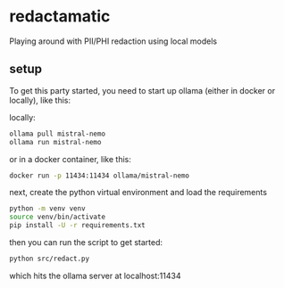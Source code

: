 # redactamatic

Playing around with PII/PHI redaction using local models

## setup

To get this party started, you need to start up ollama (either in docker or locally), like this:

locally:
```bash
ollama pull mistral-nemo
ollama run mistral-nemo
```

or in a docker container, like this:
```bash
docker run -p 11434:11434 ollama/mistral-nemo
```
next, create the python virtual environment and load the requirements   
```bash
python -m venv venv
source venv/bin/activate
pip install -U -r requirements.txt
```

then you can run the script to get started:
```bash
python src/redact.py
```

which hits the ollama server at localhost:11434
